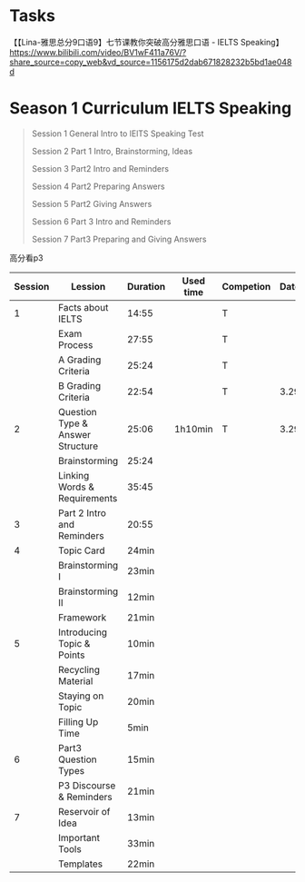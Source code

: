 # Tasks
【【Lina-雅思总分9口语9】七节课教你突破高分雅思口语 - IELTS Speaking】 https://www.bilibili.com/video/BV1wF411a76V/?share_source=copy_web&vd_source=1156175d2dab671828232b5bd1ae048d

# **Season 1 Curriculum IELTS Speaking**

> Session 1 General Intro to lElTS Speaking Test
> 
> Session 2 Part 1 Intro, Brainstorming, ldeas
> 
> Session 3 Part2 Intro and Reminders
> 
> Session 4 Part2 Preparing Answers
> 
> Session 5 Part2 Giving Answers
> 
> Session 6 Part 3 Intro and Reminders
> 
> Session 7 Part3 Preparing and Giving Answers

高分看p3


| Session | Lession                          | Duration | Used time | Competion | Date | Note 
| ------- | -------------------------------- | -------- | --------- | --------- | ---- | ---- |
| 1       | Facts about IELTS                | 14:55    |           | T         |      |      |
|         | Exam Process                     | 27:55    |           | T         |      |      |
|         | A Grading Criteria               | 25:24    |           | T         |      |      |
|         | B Grading Criteria               | 22:54    |           | T         | 3.29 |      |
| 2       | Question Type & Answer Structure | 25:06    | 1h10min   | T         | 3.29 |      |
|         | Brainstorming                    | 25:24    |           |           |      |      |
|         | Linking Words & Requirements     | 35:45    |           |           |      |      |
| 3       | Part 2 Intro and Reminders       | 20:55    |           |           |      |      |
| 4       | Topic Card                       | 24min    |           |           |      |      |
|         | Brainstorming I                  | 23min    |           |           |      |      |
|         | Brainstorming II                 | 12min    |           |           |      |      |
|         | Framework                        | 21min    |           |           |      |      |
| 5       | Introducing Topic & Points       | 10min    |           |           |      |      |
|         | Recycling Material               | 17min    |           |           |      |      |
|         | Staying on Topic                 | 20min    |           |           |      |      |
|         | Filling Up Time                  | 5min     |           |           |      |      |
| 6       | Part3 Question Types             | 15min    |           |           |      |      |
|         | P3 Discourse & Reminders         | 21min    |           |           |      |      |
| 7       | Reservoir of Idea                | 13min    |           |           |      |      |
|         | Important Tools                  | 33min    |           |           |      |      |
|         | Templates                        | 22min    |           |           |      |      |



